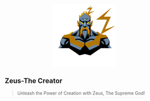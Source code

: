 <p align="center"><img src="docs/images/zeus_logo.png?raw=true" alt="re-frame logo" height="200rem"></p>

## Zeus-The Creator

> Unleash the Power of Creation with Zeus, The Supreme God!

